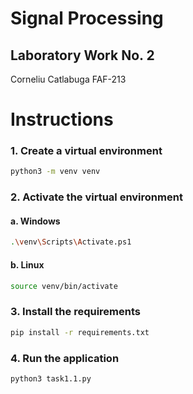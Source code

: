 # Signal Processing

## Laboratory Work No. 2
Corneliu Catlabuga
FAF-213

# Instructions
### 1. Create a virtual environment
```bash
python3 -m venv venv
```
### 2. Activate the virtual environment

#### a. Windows
```bash
.\venv\Scripts\Activate.ps1
```

#### b. Linux
```bash
source venv/bin/activate
```

### 3. Install the requirements
```bash
pip install -r requirements.txt
```

### 4. Run the application
```bash
python3 task1.1.py
```
